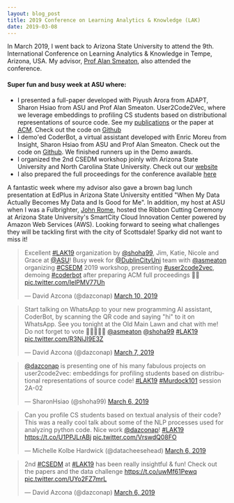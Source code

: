 ```yaml
---
layout: blog_post
title: 2019 Conference on Learning Analytics & Knowledge (LAK)
date: 2019-03-08
---
```


In March 2019, I went back to Arizona State University to attend the 9th. International Conference on Learning Analytics & Knowledge in Tempe, Arizona, USA. My advisor, [Prof Alan Smeaton](https://www.computing.dcu.ie/~asmeaton/), also attended the conference. 

#### Super fun and busy week at ASU where:
* I presented a full-paper developed with Piyush Arora from ADAPT, Sharon Hsiao from ASU and Prof Alan Smeaton. User2Code2Vec, where we leverage embeddings to profiling CS students based on distributional representations of source code. See my [publications](../publications.html) or the paper at [ACM](https://dl.acm.org/citation.cfm?id=3303813). Check out the code on [Github](https://github.com/dazcona/user2code2vec)
* I demo'ed CoderBot, a virtual assistant developed with Enric Moreu from Insight, Sharon Hsiao from ASU and Prof Alan Smeaton. Check out the code on [Github](https://github.com/dazcona/code-assistant). We finished runners up in the Demo awards.
* I organized the 2nd CSEDM workshop joinly with Arizona State University and North Carolina State University. Check out our [website](https://sites.google.com/asu.edu/csedm-ws-lak-2019)
* I also prepared the full proceedings for the conference available [here](https://dl.acm.org/citation.cfm?id=3303772)

A fantastic week where my advisor also gave a brown bag lunch presentation at EdPlus in Arizona State University entitled "When My Data Actually Becomes My Data and Is Good for Me". In addition, my host at ASU when I was a Fulbrighter, [John Rome](https://uto.asu.edu/about/meet-the-uto/john-rome), hosted the Ribbon Cutting Ceremony at Arizona State University's ‬SmartCity Cloud Innovation Center powered by Amazon Web Services (AWS). Looking forward to seeing what challenges they will be tackling first with the city of Scottsdale! Sparky did not want to miss it! 


<blockquote class="twitter-tweet" data-lang="en"><p lang="en" dir="ltr">Excellent <a href="https://twitter.com/hashtag/LAK19?src=hash&amp;ref_src=twsrc%5Etfw">#LAK19</a> organization by <a href="https://twitter.com/shoha99?ref_src=twsrc%5Etfw">@shoha99</a>, Jim, Katie, Nicole and Grace at <a href="https://twitter.com/ASU?ref_src=twsrc%5Etfw">@ASU</a>! Busy week for <a href="https://twitter.com/DublinCityUni?ref_src=twsrc%5Etfw">@DublinCityUni</a> team with <a href="https://twitter.com/asmeaton?ref_src=twsrc%5Etfw">@asmeaton</a> organizing <a href="https://twitter.com/hashtag/CSEDM?src=hash&amp;ref_src=twsrc%5Etfw">#CSEDM</a> 2019 workshop, presenting <a href="https://twitter.com/hashtag/user2code2vec?src=hash&amp;ref_src=twsrc%5Etfw">#user2code2vec</a>, demoing <a href="https://twitter.com/hashtag/coderbot?src=hash&amp;ref_src=twsrc%5Etfw">#coderbot</a> after preparing ACM full proceedings 🤖👾 <a href="https://t.co/IelPMV77Uh">pic.twitter.com/IelPMV77Uh</a></p>&mdash; David Azcona (@dazconap) <a href="https://twitter.com/dazconap/status/1104844964985372672?ref_src=twsrc%5Etfw">March 10, 2019</a></blockquote>

<blockquote class="twitter-tweet" data-lang="en"><p lang="en" dir="ltr">Start talking on WhatsApp to your new programming AI assistant, CoderBot, by scanning the QR code and saying &quot;hi&quot; to it on WhatsApp. See you tonight at the Old Main Lawn and chat with me! Do not forget to vote 🤖🤖🤖🤖🤖 <a href="https://twitter.com/asmeaton?ref_src=twsrc%5Etfw">@asmeaton</a> <a href="https://twitter.com/shoha99?ref_src=twsrc%5Etfw">@shoha99</a> <a href="https://twitter.com/hashtag/LAK19?src=hash&amp;ref_src=twsrc%5Etfw">#LAK19</a> <a href="https://t.co/R3NiJI9E3Z">pic.twitter.com/R3NiJI9E3Z</a></p>&mdash; David Azcona (@dazconap) <a href="https://twitter.com/dazconap/status/1103752159768662016?ref_src=twsrc%5Etfw">March 7, 2019</a></blockquote>

<blockquote class="twitter-tweet" data-lang="en"><p lang="en" dir="ltr"><a href="https://twitter.com/dazconap?ref_src=twsrc%5Etfw">@dazconap</a> is presenting one of his many fabulous projects on user2code2vec: embeddings for profiling students based on distributional representations of source code! <a href="https://twitter.com/hashtag/LAK19?src=hash&amp;ref_src=twsrc%5Etfw">#LAK19</a> <a href="https://twitter.com/hashtag/Murdock101?src=hash&amp;ref_src=twsrc%5Etfw">#Murdock101</a> session 2A-02</p>&mdash; SharonHsiao (@shoha99) <a href="https://twitter.com/shoha99/status/1103392506404777984?ref_src=twsrc%5Etfw">March 6, 2019</a></blockquote>

<blockquote class="twitter-tweet" data-lang="en"><p lang="en" dir="ltr">Can you profile CS students based on textual analysis of their code? This was a really cool talk about some of the NLP processes used for analyzing python code. Nice work <a href="https://twitter.com/dazconap?ref_src=twsrc%5Etfw">@dazconap</a>! <a href="https://twitter.com/hashtag/LAK19?src=hash&amp;ref_src=twsrc%5Etfw">#LAK19</a> <a href="https://t.co/U1PPJLrABj">https://t.co/U1PPJLrABj</a> <a href="https://t.co/VrswdQ08FO">pic.twitter.com/VrswdQ08FO</a></p>&mdash; Michelle Kolbe Hardwick (@datacheesehead) <a href="https://twitter.com/datacheesehead/status/1103400456355639296?ref_src=twsrc%5Etfw">March 6, 2019</a></blockquote>

<blockquote class="twitter-tweet" data-lang="en"><p lang="en" dir="ltr">2nd <a href="https://twitter.com/hashtag/CSEDM?src=hash&amp;ref_src=twsrc%5Etfw">#CSEDM</a> at <a href="https://twitter.com/hashtag/LAK19?src=hash&amp;ref_src=twsrc%5Etfw">#LAK19</a> has been really insightful &amp; fun! Check out the papers and the data challenge <a href="https://t.co/uwMf61Pewq">https://t.co/uwMf61Pewq</a> <a href="https://t.co/UYo2FZ7mrL">pic.twitter.com/UYo2FZ7mrL</a></p>&mdash; David Azcona (@dazconap) <a href="https://twitter.com/dazconap/status/1103106791376773120?ref_src=twsrc%5Etfw">March 6, 2019</a></blockquote>

<script async src="https://platform.twitter.com/widgets.js" charset="utf-8"></script>
